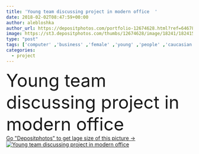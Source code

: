 ```yaml
---
title: 'Young team discussing project in modern office  '
date: 2018-02-02T08:47:59+00:00
author: alebloshka
author_url: https://depositphotos.com/portfolio-12674628.html?ref=64678756
image: https://st3.depositphotos.com/thumbs/12674628/image/18241/182415682/api_thumb_450.jpg?forcejpeg=true
type: "post"
tags: ['computer' ,'business' ,'female' ,'young' ,'people' ,'caucasian' ,'male' ,'Men' ,'corporate' ,'woman' ,'working' ,'laptop' ,'indoors' ,'profession' ,'executive' ,'teamwork' ,'workplace' ,'workspace' ,'successful' ,'concentrated' ,'focused' ,'businesswoman' ,'businessmen' ,'businesspeople' ,'formalwear' ,'daytime' ,'colleagues' ,'coworkers' ,'professional occupation' ,'natural light' ,'modern office' ]
categories: 
  - project
---
```

<div aling="center">
            <font size="60"> Young team discussing project in modern office</font>   
</div>
<div>
    <a href='https://st3.depositphotos.com/thumbs/12674628/image/18241/182415682/api_thumb_450.jpg?forcejpeg=true?ref=64678756' target=_blank > Go "Depositphotos" to get lage size of this picture ->
        <img href='https://st3.depositphotos.com/thumbs/12674628/image/18241/182415682/api_thumb_450.jpg?forcejpeg=true?ref=64678756' src='https://st3.depositphotos.com/12674628/18241/i/950/depositphotos_182415682-stock-photo-young-team-discussing-project-modern.jpg?forcejpeg=true' alt='Young team discussing project in modern office' >
    </a>
</div>
